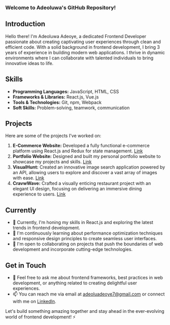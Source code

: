 ### Welcome to Adeoluwa's GitHub Repository!

## Introduction
Hello there! I'm Adeoluwa Adeoye, a dedicated Frontend Developer passionate about creating captivating user experiences through clean and efficient code. With a solid background in frontend development, I bring 3 years of experience in building modern web applications. I thrive in dynamic environments where I can collaborate with talented individuals to bring innovative ideas to life.

## Skills
- **Programming Languages:** JavaScript, HTML, CSS
- **Frameworks & Libraries:** React.js, Vue.js
- **Tools & Technologies:** Git, npm, Webpack
- **Soft Skills:** Problem-solving, teamwork, communication

## Projects
Here are some of the projects I've worked on:
1. **E-Commerce Website:** Developed a fully functional e-commerce platform using React.js and Redux for state management. [Link](https://tastytopz.netlify.app/)
2. **Portfolio Website:** Designed and built my personal portfolio website to showcase my projects and skills. [Link](https://adeoluwaadeoye.netlify.app/)
3. **VisualHunt:** Created an innovative image search application powered by an API, allowing users to explore and discover a vast array of images with ease. [Link](https://visualhunt.netlify.app/)
4. **CravwWave:** Crafted a visually enticing restaurant project with an elegant UI design, focusing on delivering an immersive dining experience to users. [Link](https://cravewave.netlify.app/)



## Currently
- 🔭 Currently, I'm honing my skills in React.js and exploring the latest trends in frontend development.
- 🌱 I'm continuously learning about performance optimization techniques and responsive design principles to create seamless user interfaces.
- 👯 I'm open to collaborating on projects that push the boundaries of web development and incorporate cutting-edge technologies.

## Get in Touch
- 💬 Feel free to ask me about frontend frameworks, best practices in web development, or anything related to creating delightful user experiences.
- 📫 You can reach me via email at adeoluadeoye7@gmail.com or connect with me on [LinkedIn](https://linkedin.com/in/adeoyeadeoluwa).

Let's build something amazing together and stay ahead in the ever-evolving world of frontend development! ⚡
